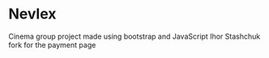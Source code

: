 # Nevlex
Cinema group project made using bootstrap and JavaScript
Ihor Stashchuk fork for the payment page
